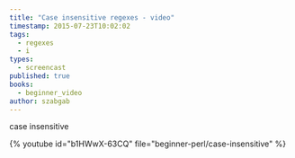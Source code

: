 ```yaml
---
title: "Case insensitive regexes - video"
timestamp: 2015-07-23T10:02:02
tags:
  - regexes
  - i
types:
  - screencast
published: true
books:
  - beginner_video
author: szabgab
---
```



case insensitive


{% youtube id="b1HWwX-63CQ" file="beginner-perl/case-insensitive" %}

